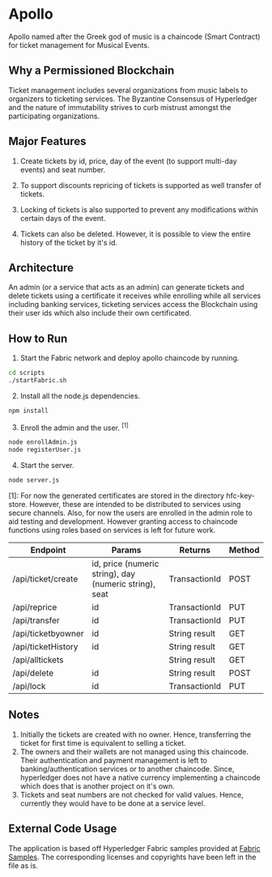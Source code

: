 # Apollo

Apollo named after the Greek god of music is a chaincode (Smart Contract) for ticket management for Musical Events.

## Why a Permissioned Blockchain

Ticket management includes several organizations from music labels to organizers to ticketing services. The Byzantine Consensus of Hyperledger and the nature of immutability strives to curb mistrust amongst the participating organizations.

## Major Features

1. Create tickets by id, price, day of the event (to support multi-day events) and seat number.

2. To support discounts repricing of tickets is supported as well transfer of tickets.

3. Locking of tickets is also supported to prevent any modifications within certain days of the event.

4. Tickets can also be deleted. However, it is possible to view the entire history of the ticket by it's id.

## Architecture

An admin (or a service that acts as an admin) can generate tickets and delete tickets using a certificate it receives while enrolling while all services including banking services, ticketing services access the Blockchain using their user ids which also include their own certificated.

## How to Run

1. Start the Fabric network and deploy apollo chaincode by running.

```bash
cd scripts
./startFabric.sh
```

2. Install all the node.js dependencies.

```bash
npm install
```

3. Enroll the admin and the user. <sup>[1]</sup>

```bash
node enrollAdmin.js
node registerUser.js
```

4. Start the server.

```bash
node server.js
```

[1]: For now the generated certificates are stored in the directory hfc-key-store. However, these are intended to be distributed to services using secure channels. Also, for now the users are enrolled in the admin role to aid testing and development. However granting access to chaincode functions using roles based on services is left for future work.

Endpoint          |Params             |Returns         |Method|
| --- | --- | --- | --- |
|/api/ticket/create|id, price (numeric string), day (numeric string), seat        |TransactionId |POST|
|/api/reprice|id|TransactionId|PUT|
|/api/transfer|id|TransactionId|PUT|
|/api/ticketbyowner|id|String result|GET|
|/api/ticketHistory|id|String result|GET|
|/api/alltickets||String result|GET|
|/api/delete|id|String result|POST|
|/api/lock|id|TransactionId|PUT|

## Notes

1. Initially the tickets are created with no owner. Hence, transferring the ticket for first time is equivalent to selling a ticket.
2. The owners and their wallets are not managed using this chaincode. Their authentication and payment management is left to banking/authentication services or to another chaincode. Since, hyperledger does not have a native currency implementing a chaincode which does that is another project on it's own.
3. Tickets and seat numbers are not checked for valid values. Hence, currently they would have to be done at a service level.

## External Code Usage

The application is based off Hyperledger Fabric samples provided at [Fabric Samples](https://github.com/hyperledger/fabric-samples.git). The corresponding licenses and copyrights have been left in the file as is.